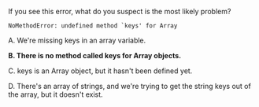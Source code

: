 If you see this error, what do you suspect is the most likely problem?

```
NoMethodError: undefined method `keys' for Array
```

A. We're missing keys in an array variable.

**B. There is no method called keys for Array objects.**

C. keys is an Array object, but it hasn't been defined yet.

D. There's an array of strings, and we're trying to get the string keys out of the array, but it doesn't exist.